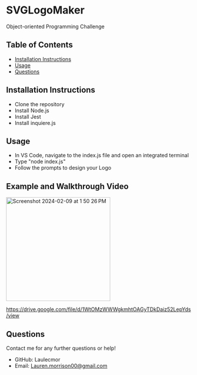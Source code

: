 # SVGLogoMaker
Object-oriented Programming Challenge

## Table of Contents
- [Installation Instructions](#installation-instructions)
- [Usage](#usage)
- [Questions](#questions)

## Installation Instructions
- Clone the repository 
- Install Node.js
- Install Jest
- Install inquiere.js 

## Usage
- In VS Code, navigate to the index.js file and open an integrated terminal
- Type "node index.js"
- Follow the prompts to design your Logo

## Example and Walkthrough Video 

<img width="283" alt="Screenshot 2024-02-09 at 1 50 26 PM" src="https://github.com/Laulecmor/SVGLogoMaker/assets/92830894/5da6c747-45a8-41e0-a197-df410c4817c4">

https://drive.google.com/file/d/1WtOMzWWWgkmhtOAGyTDkDaiz52LepYds/view

## Questions
Contact me for any further questions or help!
- GitHub: Laulecmor
- Email: Lauren.morrison00@gmail.com
